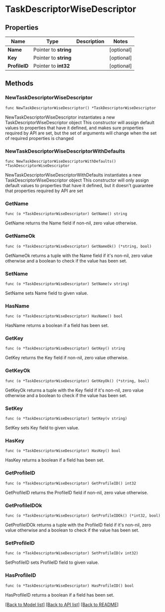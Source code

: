 # TaskDescriptorWiseDescriptor

## Properties

Name | Type | Description | Notes
------------ | ------------- | ------------- | -------------
**Name** | Pointer to **string** |  | [optional]
**Key** | Pointer to **string** |  | [optional]
**ProfileID** | Pointer to **int32** |  | [optional]

## Methods

### NewTaskDescriptorWiseDescriptor

`func NewTaskDescriptorWiseDescriptor() *TaskDescriptorWiseDescriptor`

NewTaskDescriptorWiseDescriptor instantiates a new TaskDescriptorWiseDescriptor object
This constructor will assign default values to properties that have it defined,
and makes sure properties required by API are set, but the set of arguments
will change when the set of required properties is changed

### NewTaskDescriptorWiseDescriptorWithDefaults

`func NewTaskDescriptorWiseDescriptorWithDefaults() *TaskDescriptorWiseDescriptor`

NewTaskDescriptorWiseDescriptorWithDefaults instantiates a new TaskDescriptorWiseDescriptor object
This constructor will only assign default values to properties that have it defined,
but it doesn't guarantee that properties required by API are set

### GetName

`func (o *TaskDescriptorWiseDescriptor) GetName() string`

GetName returns the Name field if non-nil, zero value otherwise.

### GetNameOk

`func (o *TaskDescriptorWiseDescriptor) GetNameOk() (*string, bool)`

GetNameOk returns a tuple with the Name field if it's non-nil, zero value otherwise
and a boolean to check if the value has been set.

### SetName

`func (o *TaskDescriptorWiseDescriptor) SetName(v string)`

SetName sets Name field to given value.

### HasName

`func (o *TaskDescriptorWiseDescriptor) HasName() bool`

HasName returns a boolean if a field has been set.

### GetKey

`func (o *TaskDescriptorWiseDescriptor) GetKey() string`

GetKey returns the Key field if non-nil, zero value otherwise.

### GetKeyOk

`func (o *TaskDescriptorWiseDescriptor) GetKeyOk() (*string, bool)`

GetKeyOk returns a tuple with the Key field if it's non-nil, zero value otherwise
and a boolean to check if the value has been set.

### SetKey

`func (o *TaskDescriptorWiseDescriptor) SetKey(v string)`

SetKey sets Key field to given value.

### HasKey

`func (o *TaskDescriptorWiseDescriptor) HasKey() bool`

HasKey returns a boolean if a field has been set.

### GetProfileID

`func (o *TaskDescriptorWiseDescriptor) GetProfileID() int32`

GetProfileID returns the ProfileID field if non-nil, zero value otherwise.

### GetProfileIDOk

`func (o *TaskDescriptorWiseDescriptor) GetProfileIDOk() (*int32, bool)`

GetProfileIDOk returns a tuple with the ProfileID field if it's non-nil, zero value otherwise
and a boolean to check if the value has been set.

### SetProfileID

`func (o *TaskDescriptorWiseDescriptor) SetProfileID(v int32)`

SetProfileID sets ProfileID field to given value.

### HasProfileID

`func (o *TaskDescriptorWiseDescriptor) HasProfileID() bool`

HasProfileID returns a boolean if a field has been set.


[[Back to Model list]](../README.md#documentation-for-models) [[Back to API list]](../README.md#documentation-for-api-endpoints) [[Back to README]](../README.md)
